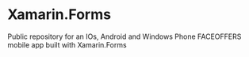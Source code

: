 # Xamarin.Forms
Public repository for an IOs, Android and Windows Phone FACEOFFERS mobile app built with Xamarin.Forms
